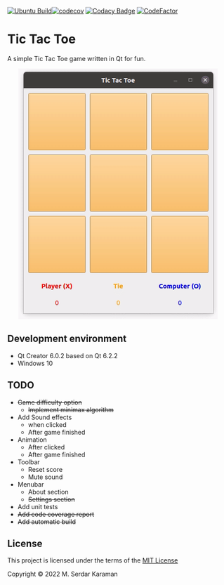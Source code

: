 [![Ubuntu Build](https://github.com/Mavrikant/TicTacToe/actions/workflows/ubuntu.yml/badge.svg)](https://github.com/Mavrikant/TicTacToe/actions/workflows/ubuntu.yml)[![codecov](https://codecov.io/gh/Mavrikant/TicTacToe/branch/master/graph/badge.svg)](https://codecov.io/gh/Mavrikant/TicTacToe) [![Codacy Badge](https://api.codacy.com/project/badge/Grade/d091e093da134620982d193335c02063)](https://app.codacy.com/manual/Mavrikant/TicTacToe?utm_source=github.com&utm_medium=referral&utm_content=Mavrikant/TicTacToe&utm_campaign=Badge_Grade_Dashboard) [![CodeFactor](https://www.codefactor.io/repository/github/mavrikant/tictactoe/badge)](https://www.codefactor.io/repository/github/mavrikant/tictactoe)

# Tic Tac Toe

A simple Tic Tac Toe game written in Qt for fun.

<p align="center"><img src="images/v1.gif"></p>

## Development environment

* Qt Creator 6.0.2 based on Qt 6.2.2
* Windows 10

## TODO

* ~~Game difficulty option~~
  * ~~Implement minimax algorithm~~
* Add Sound effects
  * when clicked
  * After game finished
* Animation
  * After clicked
  * After game finished
* Toolbar
  * Reset score
  * Mute sound
* Menubar
  * About section
  * ~~Settings section~~
* Add unit tests
* ~~Add code coverage report~~
* ~~Add automatic build~~

## License

This project is licensed under the terms of the  [MIT License](https://choosealicense.com/licenses/mit/)

Copyright © 2022 M. Serdar Karaman
